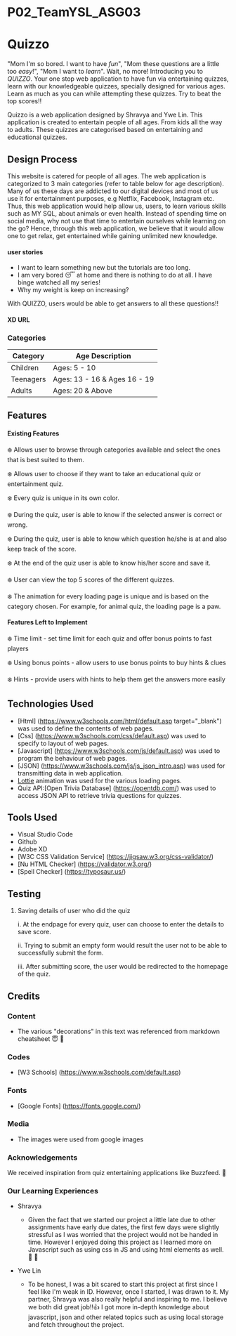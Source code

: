 # P02_TeamYSL_ASG03

# Quizzo #
"Mom I'm so bored. I want to have *fun*", "Mom these questions are a little too *easy*!", "Mom I want to *learn*". Wait, no more! Introducing you to *QUIZZO*. Your one stop web application to have fun via entertaining quizzes, learn with our knowledgeable quizzes, specially designed for various ages. Learn as much as you can while attempting these quizzes. Try to beat the top scores!!

Quizzo is a web application designed by Shravya and Ywe Lin. This application is created to entertain people of all ages. From kids all the way to adults. These quizzes are categorised based on entertaining and educational quizzes.

## Design Process ##
This website is catered for people of all ages. The web application is categorized to 3 main categories (refer to table below for age description). Many of us these days are addicted to our digital devices and most of us use it for entertainment purposes, e.g Netflix, Facebook, Instagram etc. Thus, this web application would help allow us, users, to learn various skills such as MY SQL, about animals or even health. Instead of spending time on social media, why not use that time to entertain ourselves while learning on the go? Hence, through this web application, we believe that it would allow one to get relax, get entertained while gaining unlimited new knowledge.

#### user stories ####
- I want to learn something new but the tutorials are too long.
- I am very bored :sleeping: at home and there is nothing to do at all. I have binge watched all my series!
- Why my weight is keep on increasing?
 
 With QUIZZO, users would be able to get answers to all these questions!!

 #### XD URL ####


### Categories ###

Category      | Age Description
------------- | -------------
Children      | Ages: 5 - 10
Teenagers     | Ages: 13 - 16 & Ages 16 - 19
Adults        | Ages: 20 & Above


## Features ##
#### Existing Features ####
:snowflake: Allows user to browse through categories available and select the ones that is best suited to them.

:snowflake: Allows user to choose if they want to take an educational quiz or entertainment quiz.

:snowflake: Every quiz is unique in its own color.

:snowflake: During the quiz, user is able to know if the selected answer is correct or wrong. 

:snowflake: During the quiz, user is able to know which question he/she is at and also keep track of the score.

:snowflake: At the end of the quiz user is able to know his/her score and save it.

:snowflake: User can view the top 5 scores of the different quizzes.

:snowflake: The animation for every loading page is unique and is based on the category chosen. For example, for animal quiz, the loading page is a paw. 

#### Features Left to Implement ####
:snowflake: Time limit - set time limit for each quiz and offer bonus points to fast players

:snowflake: Using bonus points - allow users to use bonus points to buy hints & clues

:snowflake: Hints - provide users with hints to help them get the answers more easily


## Technologies Used ##
- [Html] (https://www.w3schools.com/html/default.asp target="_blank") was used to define the contents of web pages.
- [Css] (https://www.w3schools.com/css/default.asp) was used to specify to layout of web pages.
- [Javascript] (https://www.w3schools.com/js/default.asp) was used to program the behaviour of web pages.
- [JSON] (https://www.w3schools.com/js/js_json_intro.asp) was used for transmitting data in web application.
- [Lottie](https://lottiefiles.com/search?q=loading&category=animations) animation was used for the various loading pages.
- Quiz API:[Open Trivia Database] (https://opentdb.com/) was used to access JSON API to retrieve trivia questions for quizzes.

## Tools Used ##
- Visual Studio Code
- Github
- Adobe XD
- [W3C CSS Validation Service] (https://jigsaw.w3.org/css-validator/)
- [Nu HTML Checker] (https://validator.w3.org/)
- [Spell Checker] (https://typosaur.us/)

## Testing ##
1. Saving details of user who did the quiz

    i. At the endpage for every quiz, user can choose to enter the details to save score.

    ii. Trying to submit an empty form would result the user not to be able to successfully submit the form.

    iii. After submitting score, the user would be redirected to the homepage of the quiz.

## Credits ##

### Content ###
- The various "decorations" in this text was referenced from markdown cheatsheet :innocent: :grimacing:

### Codes ###
- [W3 Schools] (https://www.w3schools.com/default.asp)

### Fonts ###
- [Google Fonts] (https://fonts.google.com/)

### Media ###
- The images were used from google images

### Acknowledgements ###
We received inspiration from quiz entertaining applications like Buzzfeed. :honeybee: 

### Our Learning Experiences ###
- Shravya
    - Given the fact that we started our project a little late due to other assignments have early due dates, the first few days were slightly stressful as I was worried that the project would not be handed in time. However I enjoyed doing this project as I learned more on Javascript such as using css in JS and using html elements as well. :palm_tree: :new_moon_with_face:

- Ywe Lin
    - To be honest, I was a bit scared to start this project at first since I feel like I'm weak in ID. However, once I started, I was drawn to it. My partner, Shravya was also really helpful and inspiring to me. I believe we both did great job!!:+1: I got more in-depth knowledge about javascript, json and other related topics such as using local storage and fetch throughout the project. 
